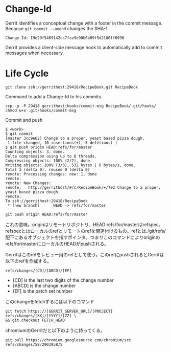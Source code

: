 # Change-Id
Gerrit identifies a conceptual change with a footer in the commit message. Because `git commit --amend` changes the SHA-1.
```
Change-Id: I9e29f5469142cc7fce9e90b0b09f5d2186ff0990
```
Gerrit provides a client-side message hook to automatically add to commit messages when necessary.

# Life Cycle
```
git clone ssh://gerrithost:29418/RecipeBook.git RecipeBook
```

Command to add a Change-Id to his commits.
```
scp -p -P 29418 gerrithost:hooks/commit-msg RecipeBook/.git/hooks/
chmod u+x .git/hooks/commit-msg
```

Commit and push
```
$ <work>
$ git commit
[master 3cc9e62] Change to a proper, yeast based pizza dough.
 1 file changed, 10 insertions(+), 5 deletions(-)
$ git push origin HEAD:refs/for/master
Counting objects: 3, done.
Delta compression using up to 8 threads.
Compressing objects: 100% (2/2), done.
Writing objects: 100% (3/3), 532 bytes | 0 bytes/s, done.
Total 3 (delta 0), reused 0 (delta 0)
remote: Processing changes: new: 1, done
remote:
remote: New Changes:
remote:   http://gerrithost/#/c/RecipeBook/+/702 Change to a proper, yeast based pizza dough.
remote:
To ssh://gerrithost:29418/RecipeBook
 * [new branch]      HEAD -> refs/for/master
```

```
git push origin HEAD:refs/for/master
```
これの意味。originはリモートリポジトリ、HEAD:refs/for/masterはrefspec。refspecとはローカルのrefとリモートのrefを関連付けるもの。refとは./git/refs/配下にあるオブジェクトを指すポインタ。つまりこのコマンドによりoriginのrefs/for/masterにローカルのHEADがpushされる。

Gerritはこのrefをレビュー用のrefとして使う。このrefにpushされるとGerritは以下のrefを作成する。

```
refs/changes/[CD]/[ABCD]/[EF]
```
* [CD] is the last two digits of the change number
* [ABCD] is the change number
* [EF] is the patch set number

このchangeをfetchするには以下のコマンド
```
git fetch https://[GERRIT_SERVER_URL]/[PROJECT] refs/changes/[XX]/[YYYY]/[ZZ] \
&& git checkout FETCH_HEAD
```

chromiumのGerritだと以下のように持ってくる。
```
git pull https://chromium.googlesource.com/chromium/src refs/changes/58/2903858/5
```
